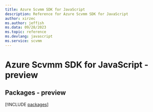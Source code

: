 ```yaml
---
title: Azure Scvmm SDK for JavaScript
description: Reference for Azure Scvmm SDK for JavaScript
author: xirzec
ms.author: jeffish
ms.data: 09/28/2023
ms.topic: reference
ms.devlang: javascript
ms.service: scvmm
---
```

# Azure Scvmm SDK for JavaScript - preview
## Packages - preview
[!INCLUDE [packages](scvmm-index.md)]